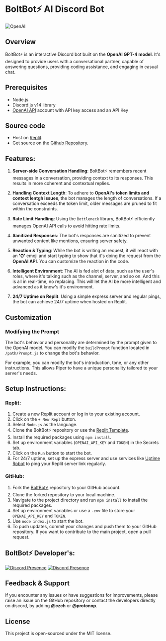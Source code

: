 # BoltBot⚡ AI Discord Bot

![OpenAI](https://media.discordapp.net/attachments/1078333707779330138/1129517435800801300/63ef9e660270b1001984d9ce.png)

## Overview

BoltBot⚡ is an interactive Discord bot built on the **OpenAI GPT-4 model**. It's designed to provide users with a conversational partner, capable of answering questions, providing coding assistance, and engaging in casual chat.

## Prerequisites
- Node.js
- Discord.js v14 library
- [OpenAI API](https://openai.com/api) account with API key access and an API Key

## Source code 
- Host on [Replit](https://replit.com/@bonnieee123456/BoltBot-Source-Code?). 
- Get source on the [Github Repository](https://github.com/LucasDiscordCzech/BoltBot-Source-Code). 

## Features:

1. **Server-side Conversation Handling**: BoltBot⚡ remembers recent messages in a conversation, providing context to its responses. This results in more coherent and contextual replies.

2. **Handling Context Length**: To adhere to **__OpenAI's token limits and context lentgh issues__**, the bot manages the length of conversations. If a conversation exceeds the token limit, older messages are pruned to fit within the constraints.

3. **Rate Limit Handling**: Using the `Bottleneck` library, BoltBot⚡ efficiently manages OpenAI API calls to avoid hitting rate limits.

4. **Sanitized Responses**: The bot's responses are sanitized to prevent unwanted content like mentions, ensuring server safety.

5. **Reaction & Typing**: While the bot is writing an request, it will react with an **'⏰'** emoji and start typing to show that it's doing the request from the **__OpenAI API__**. You can customize the reaction in the code.
  
6. **Intelligent Environment**: The AI is fed alot of data, such as the user's roles, where it's talking such as the channel, server, and so on. And this is all in real-time, no replacing. This will let the AI be more intelligent and advanced as it know's it's environment. 

7. **24/7 Uptime on Replit**: Using a simple express server and regular pings, the bot can achieve 24/7 uptime when hosted on Replit.

## Customization
### Modifying the Prompt
The bot's behavior and personality are determined by the prompt given to the OpenAI model. You can modify the `buildPrompt` function located in `/path/Prompt.js` to change the bot's behavior.

For example, you can modify the bot's introduction, tone, or any other instructions. This allows Piper to have a unique personality tailored to your server's needs.


## Setup Instructions:

### Replit:

1. Create a new Replit account or log in to your existing account.
2. Click on the `+ New Repl` button.
3. Select `Node.js` as the language.
4. Clone the BoltBot⚡ repository or use the [Replit Template](https://replit.com/@bonnieee123456/BoltBot-Source-Code).
5. Install the required packages using `npm install`.
6. Set up environment variables (`OPENAI_API_KEY` and `TOKEN`) in the Secrets tab.
7. Click on the `Run` button to start the bot.
8. For 24/7 uptime, set up the express server and use services like [Uptime Robot](https://uptimerobot.com/) to ping your Replit server link regularly.

### GitHub:

1. Fork the [BoltBot⚡](https://github.com/LucasDiscordCzech/BoltBot-Source-Code) repository to your GitHub account.
2. Clone the forked repository to your local machine.
3. Navigate to the project directory and run `npm install` to install the required packages.
4. Set up environment variables or use a `.env` file to store your `OPENAI_API_KEY` and `TOKEN`.
5. Use `node index.js` to start the bot.
6. To push updates, commit your changes and push them to your GitHub repository. If you want to contribute to the main project, open a pull request.

## BoltBot⚡ Developer's:
[![Discord Presence](https://lanyard.cnrad.dev/api/812267733860745227)](https://discord.com/users/812267733860745227)
[![Discord Presence](https://lanyard.cnrad.dev/api/534020187192819722)](https://discord.com/users/534020187192819722)

## Feedback & Support
If you encounter any issues or have suggestions for improvements, please raise an issue on the GitHub repository or contact the developers directly on discord, by adding **@czch** or **@protonop**. 

## License
This project is open-sourced under the MIT license.

